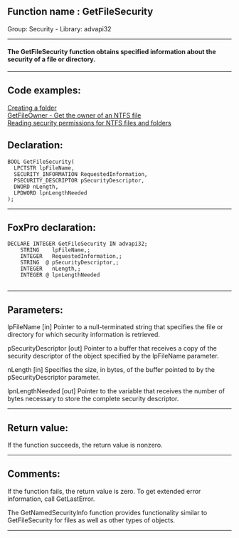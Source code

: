 
## Function name : GetFileSecurity
Group: Security - Library: advapi32    
***  


#### The GetFileSecurity function obtains specified information about the security of a file or directory. 
***  


## Code examples:
[Creating a folder](../../samples/sample_001.md)  
[GetFileOwner - Get the owner of an NTFS file](../../samples/sample_433.md)  
[Reading security permissions for NTFS files and folders](../../samples/sample_516.md)  

## Declaration:
```foxpro  
BOOL GetFileSecurity(
  LPCTSTR lpFileName,
  SECURITY_INFORMATION RequestedInformation,
  PSECURITY_DESCRIPTOR pSecurityDescriptor,
  DWORD nLength,
  LPDWORD lpnLengthNeeded
);  
```  
***  


## FoxPro declaration:
```foxpro  
DECLARE INTEGER GetFileSecurity IN advapi32;
	STRING    lpFileName,;
	INTEGER   RequestedInformation,;
	STRING  @ pSecurityDescriptor,;
	INTEGER   nLength,;
	INTEGER @ lpnLengthNeeded
  
```  
***  


## Parameters:
lpFileName 
[in] Pointer to a null-terminated string that specifies the file or directory for which security information is retrieved. 

pSecurityDescriptor 
[out] Pointer to a buffer that receives a copy of the security descriptor of the object specified by the lpFileName parameter. 

nLength 
[in] Specifies the size, in bytes, of the buffer pointed to by the pSecurityDescriptor parameter. 

lpnLengthNeeded 
[out] Pointer to the variable that receives the number of bytes necessary to store the complete security descriptor.  
***  


## Return value:
If the function succeeds, the return value is nonzero.  
***  


## Comments:
If the function fails, the return value is zero. To get extended error information, call GetLastError.  
  
The GetNamedSecurityInfo function provides functionality similar to GetFileSecurity for files as well as other types of objects.  
  
***  

